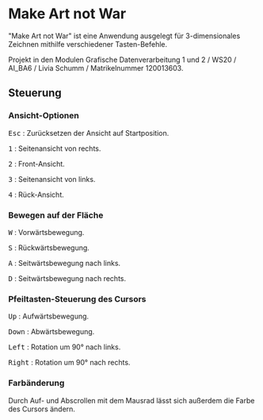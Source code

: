 # Make Art not War
 
"Make Art not War" ist eine Anwendung ausgelegt für 3-dimensionales Zeichnen mithilfe verschiedener Tasten-Befehle.

Projekt in den Modulen Grafische Datenverarbeitung 1 und 2 / WS20 / AI_BA6 / Livia Schumm / Matrikelnummer 120013603.

## Steuerung

### Ansicht-Optionen
<kbd>Esc</kbd> : Zurücksetzen der Ansicht auf Startposition. 

<kbd>1</kbd> : Seitenansicht von rechts. 

<kbd>2</kbd> : Front-Ansicht. 

<kbd>3</kbd> : Seitenansicht von links. 

<kbd>4</kbd> : Rück-Ansicht.

### Bewegen auf der Fläche
<kbd>W</kbd> : Vorwärtsbewegung.

<kbd>S</kbd> : Rückwärtsbewegung.

<kbd>A</kbd> : Seitwärtsbewegung nach links.

<kbd>D</kbd> : Seitwärtsbewegung nach rechts.

### Pfeiltasten-Steuerung des Cursors
<kbd>Up</kbd> : Aufwärtsbewegung.

<kbd>Down</kbd> : Abwärtsbewegung.

<kbd>Left</kbd> : Rotation um 90° nach links.

<kbd>Right</kbd> : Rotation um 90° nach rechts.

### Farbänderung
Durch Auf- und Abscrollen mit dem Mausrad lässt sich außerdem die Farbe des Cursors ändern.
